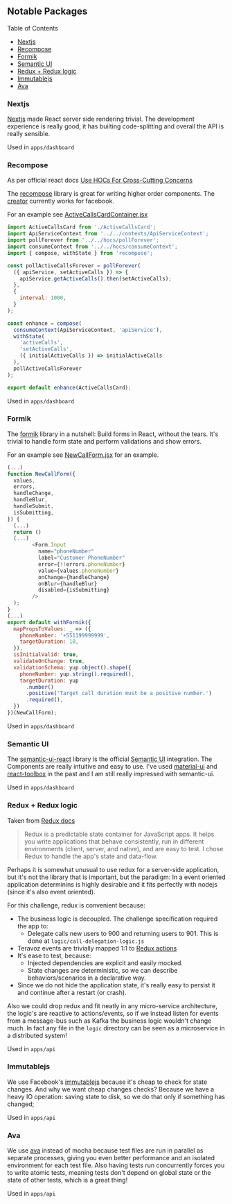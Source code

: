 ## Notable Packages 

Table of Contents

- [Nextjs](#nextjs)
- [Recompose](#recompose)
- [Formik](#formik)
- [Semantic UI](#semantic-ui)
- [Redux + Redux logic](#redux--redux-logic)
- [Immutablejs](#immutablejs)
- [Ava](#ava)

### Nextjs

[Nextjs](https://github.com/zeit/next.js/) made React server side rendering trivial.
The development experience is really good, it has builting code-splitting and overall the API is really sensible.

Used in `apps/dashboard`

### Recompose

As per official react docs [Use HOCs For Cross-Cutting Concerns](https://reactjs.org/docs/higher-order-components.html#use-hocs-for-cross-cutting-concerns)

The [recompose](https://github.com/acdlite/recompose) library is great for writing higher order components. The [creator](https://github.com/acdlite) currently works for facebook.

For an example see [ActiveCallsCardContainer.jsx](https://github.com/felipeblassioli/teravoz-challenge/blob/master/apps/dashboard/components/ActiveCallsCard/ActiveCallsCardContainer.jsx)

```javascript
import ActiveCallsCard from './ActiveCallsCard';
import ApiServiceContext from '../../contexts/ApiServiceContext';
import pollForever from '../../hocs/pollForever';
import consumeContext from '../../hocs/consumeContext';
import { compose, withState } from 'recompose';

const pollActiveCallsForever = pollForever(
  ({ apiService, setActiveCalls }) => {
    apiService.getActiveCalls().then(setActiveCalls);
  },
  {
    interval: 1000,
  }
);

const enhance = compose(
  consumeContext(ApiServiceContext, 'apiService'),
  withState(
    'activeCalls',
    'setActiveCalls',
    ({ initialActiveCalls }) => initialActiveCalls
  ),
  pollActiveCallsForever
);

export default enhance(ActiveCallsCard);
```

Used in `apps/dashboard`

### Formik

The [formik](https://github.com/jaredpalmer/formik) library in a nutshell: Build forms in React, without the tears.
It's trivial to handle form state and perform validations and show errors.

For an example see [NewCallForm.jsx](https://github.com/felipeblassioli/teravoz-challenge/blob/851f1995e085f4bf2d7e27d6ec24f2cd901ade05/apps/dashboard/components/NewCallForm/NewCallForm.jsx#L57) for an example.

```javascript
(...)
function NewCallForm({
  values,
  errors,
  handleChange,
  handleBlur,
  handleSubmit,
  isSubmitting,
}) {
  (...)
  return ()
  (...)
        <Form.Input
          name="phoneNumber"
          label="Customer PhoneNumber"
          error={!!errors.phoneNumber}
          value={values.phoneNumber}
          onChange={handleChange}
          onBlur={handleBlur}
          disabled={isSubmitting}
        />
  );
}
(...)
export default withFormik({
  mapPropsToValues: _ => ({
    phoneNumber: '+551199999999',
    targetDuration: 10,
  }),
  isInitialValid: true,
  validateOnChange: true,
  validationSchema: yup.object().shape({
    phoneNumber: yup.string().required(),
    targetDuration: yup
      .number()
      .positive('Target call duration must be a positive number.')
      .required(),
  })
})(NewCallForm);
```

Used in `apps/dashboard`

### Semantic UI

The [semantic-ui-react](https://react.semantic-ui.com/introduction) library is the official [Semantic UI](https://semantic-ui.com/) integration.
The Components are really intuitive and easy to use. I've used [material-ui](https://material-ui.com/getting-started/installation/) and [react-toolbox](http://react-toolbox.io/) in the past and I am still really impressed with semantic-ui.

Used in `apps/dashboard`

### Redux + Redux logic

Taken from [Redux docs](https://redux.js.org/)

> Redux is a predictable state container for JavaScript apps.
> It helps you write applications that behave consistently, run in different environments (client, server, and native), and are easy to test.
> I chose Redux to handle the app's state and data-flow.

Perhaps it is somewhat unusual to use redux for a server-side application, but it's not the library that is important, but the paradigm: In a event oriented application determinins is highly desirable and it fits perfectly with nodejs (since it's also event oriented).

For this challenge, redux is convenient because:
  - The business logic is decoupled. The challenge specification required the app to:
    - Delegate calls new users to 900 and returning users to 901. This is done at `logic/call-delegation-logic.js`
  - Teravoz events are trivially mapped 1:1 to [Redux actions](https://redux.js.org/basics/actions)
  - It's ease to test, because:
    - Injected dependencies are explicit and easily mocked.
    - State changes are deterministic, so we can describe behaviors/scenarios in a declarative way.
  - Since we do not hide the application state, it's really easy to persist it and continue after a restart (or crash).

Also we could drop redux and fit neatly in any micro-service architecture, the logic's are reactive to actions/events, so if we instead
listen for events from a message-bus such as Kafka the business logic wouldn't change much. In fact any file in the `logic` directory can
be seen as a microservice in a distributed system!

Used in `apps/api`

### Immutablejs
 
We use Facebook's [immutablejs](https://facebook.github.io/immutable-js/) because it's cheap to check for state changes.
And why we want cheap changes checks? Because we have a heavy IO operation: saving state to disk, so we do that only if something has changed;

Used in `apps/api`

### Ava
We use [ava](https://github.com/avajs/ava) instead of mocha because test files are run in parallel as separate processes, giving you even better performance and an isolated environment for each test file. Also having tests run concurrently forces you to write atomic tests, meaning tests don't depend on global state or the state of other tests, which is a great thing!

Used in `apps/api`
